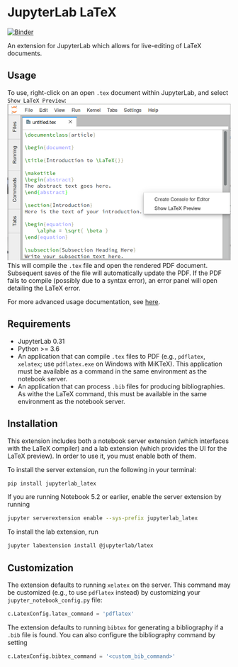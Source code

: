 # JupyterLab LaTeX

[![Binder](https://mybinder.org/badge.svg)](https://mybinder.org/v2/gh/jupyterlab/jupyterlab-latex/master?urlpath=lab%2Ftree%2Fsample.tex)

An extension for JupyterLab which allows for live-editing of LaTeX documents.

## Usage

To use, right-click on an open `.tex` document within JupyterLab, and select `Show LaTeX Preview`:
![preview](images/show_preview.png)
This will compile the `.tex` file and open the rendered PDF document.
Subsequent saves of the file will automatically update the PDF.
If the PDF fails to compile (possibly due to a syntax error),
an error panel will open detailing the LaTeX error.

For more advanced usage documentation, see [here](docs/advanced.md).

## Requirements

* JupyterLab 0.31
* Python >= 3.6
* An application that can compile `.tex` files to PDF (e.g., `pdflatex`, `xelatex`; use `pdflatex.exe` on Windows with MiKTeX). This application must be available as a command in the same environment as the notebook server.
* An application that can process `.bib` files for producing bibliographies. As withe the LaTeX command, this must be available in the same environment as the notebook server.

## Installation

This extension includes both a notebook server extension (which interfaces with the LaTeX compiler)
and a lab extension (which provides the UI for the LaTeX preview).
In order to use it, you must enable both of them.

To install the server extension, run the following in your terminal:
```bash
pip install jupyterlab_latex
```

If you are running Notebook 5.2 or earlier, enable the server extension by running
```bash
jupyter serverextension enable --sys-prefix jupyterlab_latex
```

To install the lab extension, run
```bash
jupyter labextension install @jupyterlab/latex
```

## Customization

The extension defaults to running `xelatex` on the server.
This command may be customized (e.g., to use `pdflatex` instead) by customizing
your `jupyter_notebook_config.py` file:
```python
c.LatexConfig.latex_command = 'pdflatex'
```

The extension defaults to running `bibtex` for generating a bibliography
if a `.bib` file is found. You can also configure the bibliography command
by setting
```python
c.LatexConfig.bibtex_command = '<custom_bib_command>'
```
